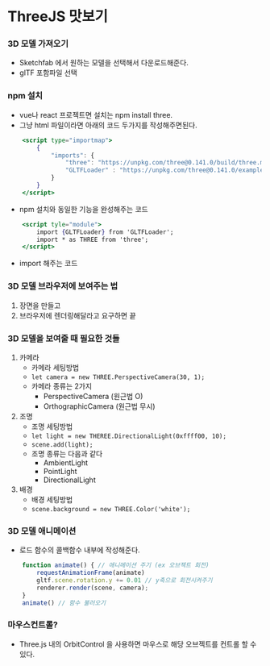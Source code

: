 # ThreeJS 맛보기
### 3D 모델 가져오기
- Sketchfab 에서 원하는 모델을 선택해서 다운로드해준다.
- glTF 포함파일 선택

### npm 설치
- vue나 react 프로젝트면 설치는 npm install three.
- 그냥 html 파일이라면 아래의 코드 두가지를 작성해주면된다.
```jsx
    <script type="importmap">
        {
            "imports": {
                "three": "https://unpkg.com/three@0.141.0/build/three.module.js",
                "GLTFLoader" : "https://unpkg.com/three@0.141.0/examples/jsm/loaders/GLTFLoader.js"
            }
        }
    </script>
```
- npm 설치와 동일한 기능을 완성해주는 코드

```jsx
    <script tyle="module">
        import {GLTFLoader} from 'GLTFLoader';
        import * as THREE from 'three';
    </script>
```
- import 해주는 코드

### 3D 모델 브라우저에 보여주는 법
1. 장면을 만들고
2. 브라우저에 렌더링해달라고 요구하면 끝

### 3D 모델을 보여줄 때 필요한 것들
1. 카메라
    - 카메라 세팅방법
    - `let camera = new THREE.PerspectiveCamera(30, 1);`
    - 카메라 종류는 2가지
        - PerspectiveCamera (원근법 O)
        - OrthographicCamera (원근법 무시)
2. 조명
    - 조명 세팅방법
    - `let light = new THEREE.DirectionalLight(0xffff00, 10);`
    - `scene.add(light);`
    - 조명 종류는 다음과 같다
        - AmbientLight
        - PointLight
        - DirectionalLight
3. 배경
    - 배경 세팅방법
    - `scene.background = new THREE.Color('white');`

### 3D 모델 애니메이션
- 로드 함수의 콜백함수 내부에 작성해준다.
```jsx
    function animate() { // 애니메이션 주기 (ex 오브젝트 회전)
        requestAnimationFrame(animate)
        gltf.scene.rotation.y += 0.01 // y축으로 회전시켜주기
        renderer.render(scene, camera);
    }
    animate() // 함수 불러오기
```

### 마우스컨트롤?
- Three.js 내의 OrbitControl 을 사용하면 마우스로 해당 오브젝트를 컨트롤 할 수 있다.